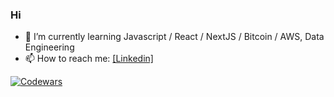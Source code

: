 ### Hi


* 🌱 I’m currently learning Javascript / React / NextJS / Bitcoin / AWS, Data Engineering
* 📫 How to reach me: [[Linkedin]](https://www.linkedin.com/in/johnsilverwood/)

[![Codewars](https://www.codewars.com/users/jsilv21/badges/small)](https://www.codewars.com/users/jsilv21)

